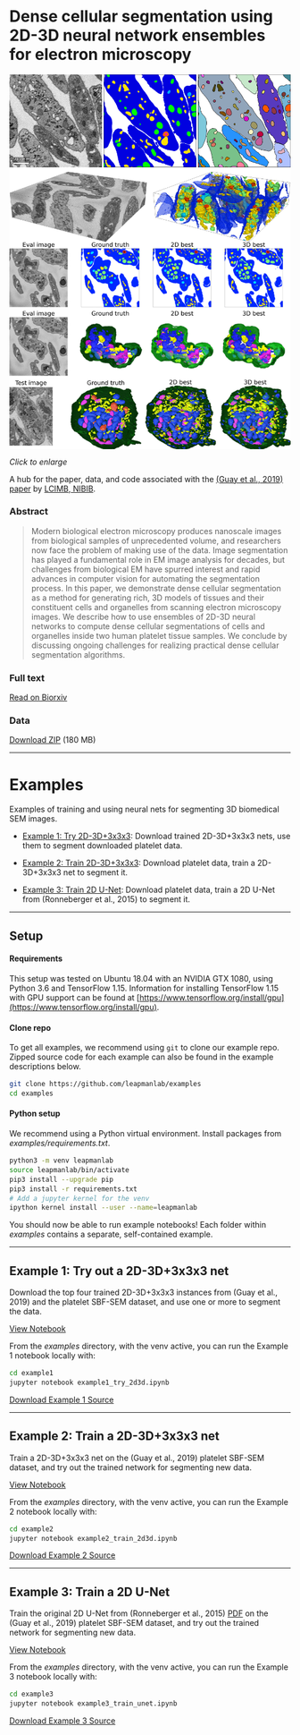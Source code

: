 
# Dense cellular segmentation using 2D-3D neural network ensembles for electron microscopy

<div>
<a href="fig1.png"><img src="fig1_thumb.png" align="center"></a>
<a href="fig3.png"><img src="fig3_thumb.png" align="center"></a>
<p><i>Click to enlarge</i></p>
</div>

A hub for the paper, data, and code associated with the [(Guay et al., 2019) paper](https://biorxiv.org/cgi/content/short/2020.01.05.895003v1) by [LCIMB, NIBIB](https://www.nibib.nih.gov/labs-at-nibib/laboratory-cellular-imaging-and-macromolecular-biophysics-lcimb).

### Abstract

> Modern biological electron microscopy produces nanoscale images from biological samples of unprecedented volume, and researchers now face the problem of making use of the data. Image segmentation has played a fundamental role in EM image analysis for decades, but challenges from biological EM have spurred interest and rapid advances in computer vision for automating the segmentation process. In this paper, we demonstrate dense cellular segmentation as a method for generating rich, 3D models of tissues and their constituent cells and organelles from scanning electron microscopy images. We describe how to use ensembles of 2D-3D neural networks to compute dense cellular segmentations of cells and organelles inside two human platelet tissue samples. We conclude by discussing ongoing challenges for realizing practical dense cellular segmentation algorithms.

### Full text

[Read on Biorxiv](https://biorxiv.org/cgi/content/short/2020.01.05.895003v1)

### Data

[Download ZIP](https://www.dropbox.com/s/68yclbraqq1diza/platelet_data_1219.zip) (180 MB)

---

# Examples

Examples of training and using neural nets for segmenting 3D biomedical SEM images.

* [Example 1: Try 2D-3D+3x3x3](example1_try_2d3d.html): Download trained 2D-3D+3x3x3 nets, use them to segment downloaded platelet data.

* [Example 2: Train 2D-3D+3x3x3](example2_train_2d3d.html): Download platelet data, train a 2D-3D+3x3x3 net to segment it.

* [Example 3: Train 2D U-Net](example3_train_unet.html): Download platelet data, train a 2D U-Net from (Ronneberger et al., 2015) to segment it. 

---

## Setup

#### Requirements

This setup was tested on Ubuntu 18.04 with an NVIDIA GTX 1080, using Python 3.6 and TensorFlow 1.15. Information for installing TensorFlow 1.15 with GPU support can be found at [https://www.tensorflow.org/install/gpu](https://www.tensorflow.org/install/gpu).

#### Clone repo

To get all examples, we recommend using `git` to clone our example repo. Zipped source code for each example can also be found in the example descriptions below.

```bash
git clone https://github.com/leapmanlab/examples
cd examples
```

#### Python setup

We recommend using a Python virtual environment. Install packages from _examples/requirements.txt_.

```bash
python3 -m venv leapmanlab
source leapmanlab/bin/activate
pip3 install --upgrade pip
pip3 install -r requirements.txt
# Add a jupyter kernel for the venv
ipython kernel install --user --name=leapmanlab
```

You should now be able to run example notebooks! Each folder within _examples_ contains a separate, self-contained example.

---

## Example 1: Try out a 2D-3D+3x3x3 net

Download the top four trained 2D-3D+3x3x3 instances from (Guay et al., 2019) and the platelet SBF-SEM dataset, and use one or more to segment the data.

[View Notebook](example1_try_2d3d.html)

From the _examples_ directory, with the venv active, you can run the Example 1 notebook locally with:

```bash
cd example1
jupyter notebook example1_try_2d3d.ipynb
```

[Download Example 1 Source](https://www.dropbox.com/s/tmpeg1oofk2zxjv/example1_0105.zip?dl=1)

---

## Example 2: Train a 2D-3D+3x3x3 net

Train a 2D-3D+3x3x3 net on the (Guay et al., 2019) platelet SBF-SEM dataset, and try out
the trained network for segmenting new data.

[View Notebook](example2_train_2d3d.html)

From the _examples_ directory, with the venv active, you can run the Example 2 notebook locally with:

```bash
cd example2
jupyter notebook example2_train_2d3d.ipynb
```

[Download Example 2 Source](https://www.dropbox.com/s/wq6tfzfrabg2k8b/example2_0105.zip?dl=1)


---

## Example 3: Train a 2D U-Net

Train the original 2D U-Net from (Ronneberger et al., 2015) [PDF](https://arxiv.org/pdf/1505.04597.pdf) on the (Guay et al., 2019) platelet SBF-SEM dataset, and try out the trained network for segmenting new data.

[View Notebook](example3_train_unet.html)

From the _examples_ directory, with the venv active, you can run the Example 3 notebook locally with:

```bash
cd example3
jupyter notebook example3_train_unet.ipynb
```

[Download Example 3 Source](https://www.dropbox.com/s/0toqhb6tbsny01y/example3_0105.zip?dl=1)


